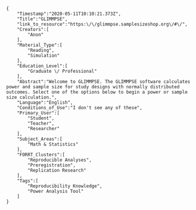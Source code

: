 
    {
        "Timestamp":"2020-05-11T10:10:21.373Z",
        "Title":"GLIMMPSE",
        "link_to_resource":"https:\/\/glimmpse.samplesizeshop.org\/#\/",
        "Creators":[
            "Anon"
        ],
        "Material_Type":[
            "Reading",
            "Simulation"
        ],
        "Education_Level":[
            "Graduate \/ Professional"
        ],
        "Abstract":"Welcome to GLIMMPSE. The GLIMMPSE software calculates power and sample size for study designs with normally distributed outcomes. Select one of the options below to begin a power or sample size calculation.",
        "Language":"English",
        "Conditions_of_Use":"I don't see any of these",
        "Primary_User":[
            "Student",
            "Teacher",
            "Researcher"
        ],
        "Subject_Areas":[
            "Math & Statistics"
        ],
        "FORRT_Clusters":[
            "Reproducible Analyses",
            "Preregistration",
            "Replication Research"
        ],
        "Tags":[
            "Reproducibility Knowledge",
            "Power Analysis Tool"
        ]
    }
